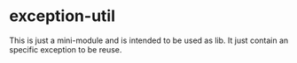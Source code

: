 # exception-util

This is just a mini-module and is intended to be used as lib.
It just contain an specific exception to be reuse.